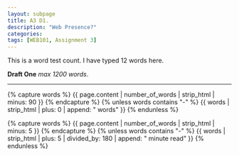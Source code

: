 ```yaml
---
layout: subpage
title: A3 D1.
description: "Web Presence?"
categories: 
tags: [WEB101, Assignment 3]
---
```


This is a word test count. I have typed 12 words here.


**Draft One** *max 1200 words*.


---

{% capture words %}
  {{ page.content | number_of_words | strip_html | minus: 90 }}
{% endcapture %}
{% unless words contains "-" %}
  {{ words | strip_html | plus: 0 | append: " words" }}
{% endunless %}

{% capture words %}
  {{ page.content | number_of_words | strip_html | minus: 5 }}
{% endcapture %}
{% unless words contains "-" %}
  {{ words | strip_html | plus: 5 | divided_by: 180 | append: " minute read" }}
{% endunless %}
